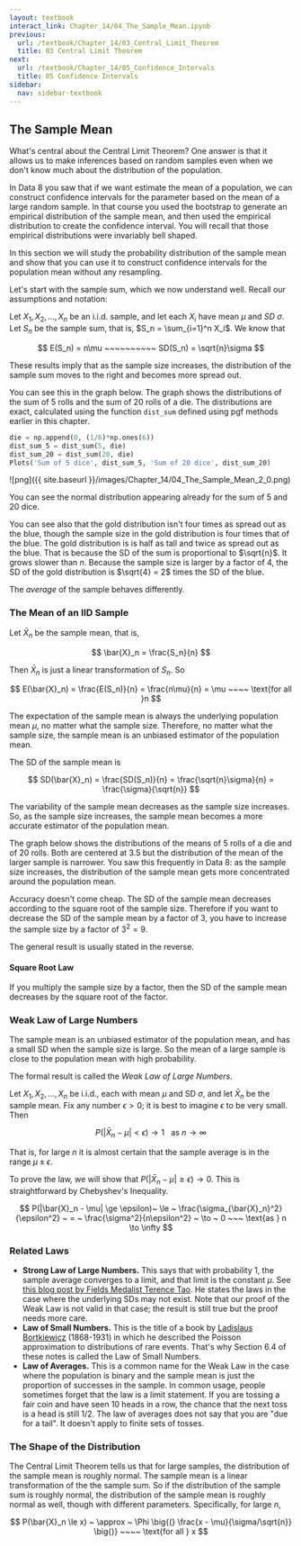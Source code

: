 ```yaml
---
layout: textbook
interact_link: Chapter_14/04_The_Sample_Mean.ipynb
previous:
  url: /textbook/Chapter_14/03_Central_Limit_Theorem
  title: 03 Central Limit Theorem
next:
  url: /textbook/Chapter_14/05_Confidence_Intervals
  title: 05 Confidence Intervals
sidebar:
  nav: sidebar-textbook
---
```


## The Sample Mean ##

What's central about the Central Limit Theorem? One answer is that it allows us to make inferences based on random samples even when we don't know much about the distribution of the population.

In Data 8 you saw that if we want estimate the mean of a population, we can construct confidence intervals for the parameter based on the mean of a large random sample. In that course you used the bootstrap to generate an empirical distribution of the sample mean, and then used the empirical distribution to create the confidence interval. You will recall that those empirical distributions were invariably bell shaped.

In this section we will study the probability distribution of the sample mean and show that you can use it to construct confidence intervals for the population mean without any resampling.

Let's start with the sample sum, which we now understand well. Recall our assumptions and notation:

Let $X_1, X_2, \ldots, X_n$ be an i.i.d. sample, and let each $X_i$ have mean $\mu$ and $SD$ $\sigma$. Let $S_n$ be the sample sum, that is, $S_n = \sum_{i=1}^n X_i$. We know that

$$
E(S_n) = n\mu ~~~~~~~~~~  SD(S_n) = \sqrt{n}\sigma
$$

These results imply that as the sample size increases, the distribution of the sample sum moves to the right and becomes more spread out.

You can see this in the graph below. The graph shows the distributions of the sum of 5 rolls and the sum of 20 rolls of a die. The distributions are exact, calculated using the function `dist_sum` defined using pgf methods earlier in this chapter.


<div class="input_area" markdown="1">

```python
die = np.append(0, (1/6)*np.ones(6))
dist_sum_5 = dist_sum(5, die)
dist_sum_20 = dist_sum(20, die)
Plots('Sum of 5 dice', dist_sum_5, 'Sum of 20 dice', dist_sum_20)
```

</div>


![png]({{ site.baseurl }}/images/Chapter_14/04_The_Sample_Mean_2_0.png)


You can see the normal distribution appearing already for the sum of 5 and 20 dice. 

You can see also that the gold distribution isn't four times as spread out as the blue, though the sample size in the gold distribution is four times that of the blue. The gold distribution is is half as tall and twice as spread out as the blue. That is because the SD of the sum is proportional to $\sqrt{n}$. It grows slower than $n$. Because the sample size is larger by a factor of 4, the SD of the gold distribution is $\sqrt{4} = 2$ times the SD of the blue.

The *average* of the sample behaves differently.

### The Mean of an IID Sample ###
Let $\bar{X}_n$ be the sample mean, that is,

$$
\bar{X}_n = \frac{S_n}{n}
$$

Then $\bar{X}_n$ is just a linear transformation of $S_n$. So

$$
E(\bar{X}_n) = \frac{E(S_n)}{n} = \frac{n\mu}{n} = \mu ~~~~ \text{for all }n
$$

The expectation of the sample mean is always the underlying population mean $\mu$, no matter what the sample size. Therefore, no matter what the sample size, the sample mean is an unbiased estimator of the population mean.

The SD of the sample mean is

$$
SD(\bar{X}_n) = \frac{SD(S_n)}{n} = \frac{\sqrt{n}\sigma}{n} = \frac{\sigma}{\sqrt{n}}
$$

The variability of the sample mean decreases as the sample size increases. So, as the sample size increases, the sample mean becomes a more accurate estimator of the population mean.

The graph below shows the distributions of the means of 5 rolls of a die and of 20 rolls. Both are centered at 3.5 but the distribution of the mean of the larger sample is narrower. You saw this frequently in Data 8: as the sample size increases, the distribution of the sample mean gets more concentrated around the population mean.

Accuracy doesn't come cheap. The SD of the sample mean decreases according to the square root of the sample size. Therefore if you want to decrease the SD of the sample mean by a factor of 3, you have to increase the sample size by a factor of $3^2 = 9$.

The general result is usually stated in the reverse.

#### Square Root Law ####
If you multiply the sample size by a factor, then the SD of the sample mean decreases by the square root of the factor.

### Weak Law of Large Numbers ###
The sample mean is an unbiased estimator of the population mean, and has a small SD when the sample size is large. So the mean of a large sample is close to the population mean with high probability. 

The formal result is called the *Weak Law of Large Numbers*.

Let $X_1, X_2, \ldots, X_n$ be i.i.d., each with mean $\mu$ and SD $\sigma$, and let $\bar{X}_n$ be the sample mean. Fix any number $\epsilon > 0$; it is best to imagine $\epsilon$ to be very small. Then

$$
P(|\bar{X}_n - \mu| < \epsilon) \to 1 ~~~ \text{as } n \to \infty
$$

That is, for large $n$ it is almost certain that the sample average is in the range $\mu \pm \epsilon$.

To prove the law, we will show that $P(|\bar{X}_n - \mu| \ge \epsilon) \to 0$. This is straightforward by Chebyshev's Inequality.

$$
P(|\bar{X}_n - \mu| \ge \epsilon)~ \le ~ \frac{\sigma_{\bar{X}_n}^2}{\epsilon^2} 
~ = ~ \frac{\sigma^2}{n\epsilon^2} ~ \to ~ 0 ~~~ \text{as } n \to \infty
$$

### Related Laws ###
- **Strong Law of Large Numbers.** This says that with probability 1, the sample average converges to a limit, and that limit is the constant $\mu$. See [this blog post by Fields Medalist Terence Tao](https://terrytao.wordpress.com/2008/06/18/the-strong-law-of-large-numbers/). He states the laws in the case where the underlying SDs may not exist. Note that our proof of the Weak Law is not valid in that case; the result is still true but the proof needs more care.
- **Law of Small Numbers.** This is the title of a book by [Ladislaus Bortkiewicz](https://en.wikipedia.org/wiki/Ladislaus_Bortkiewicz) (1868-1931) in which he described the Poisson approximation to distributions of rare events. That's why Section 6.4 of these notes is called the Law of Small Numbers.
- **Law of Averages.** This is a common name for the Weak Law in the case where the population is binary and the sample mean is just the proportion of successes in the sample. In common usage, people sometimes forget that the law is a limit statement. If you are tossing a fair coin and have seen 10 heads in a row, the chance that the next toss is a head is still 1/2. The law of averages does not say that you are "due for a tail". It doesn't apply to finite sets of tosses.

### The Shape of the Distribution ###
The Central Limit Theorem tells us that for large samples, the distribution of the sample mean is roughly normal. The sample mean is a linear transformation of the the sample sum. So if the distribution of the sample sum is roughly normal, the distribution of the sample mean is roughly normal as well, though with different parameters. Specifically, for large $n$,

$$
P(\bar{X}_n \le x) ~ \approx ~ \Phi \big{(} \frac{x - \mu}{\sigma/\sqrt{n}} \big{)} ~~~~ \text{for all } x
$$


